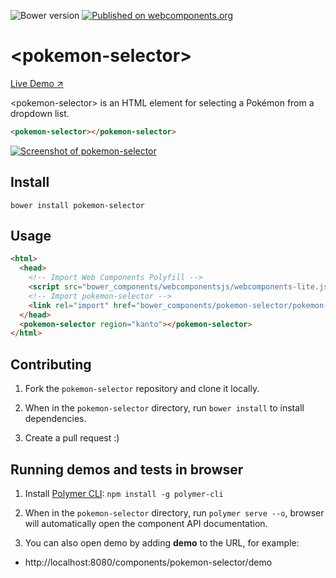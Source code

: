 ![Bower version](https://img.shields.io/bower/v/pokemon-selector.svg)
[![Published on webcomponents.org](https://img.shields.io/badge/webcomponents.org-published-blue.svg)](https://www.webcomponents.org/element/samiheikki/pokemon-selector)

# &lt;pokemon-selector&gt;

[Live Demo ↗](TODO)

&lt;pokemon-selector&gt; is an HTML element for selecting a Pokémon from a dropdown list.

<!--
```
<custom-element-demo height="300">
  <template>
    <script src="../webcomponentsjs/webcomponents-lite.js"></script>
    <link rel="import" href="pokemon-selector.html">
    <next-code-block></next-code-block>
  </template>
</custom-element-demo>
```
-->
```html
<pokemon-selector></pokemon-selector>
```

[<img src="https://raw.githubusercontent.com/samiheikki/pokemon-selector/master/SCREENSHOT.png" alt="Screenshot of pokemon-selector" />](TODO)

## Install
```
bower install pokemon-selector
```

## Usage
```html
<html>
  <head>
    <!-- Import Web Components Polyfill -->
    <script src="bower_components/webcomponentsjs/webcomponents-lite.js"></script>
    <!-- Import pokemon-selector -->
    <link rel="import" href="bower_components/pokemon-selector/pokemon-selector.html">
  </head>
  <pokemon-selector region="kanto"></pokemon-selector>
</html>
```

## Contributing

1. Fork the `pokemon-selector` repository and clone it locally.

1. When in the `pokemon-selector` directory, run `bower install` to install dependencies.

1. Create a pull request :)


## Running demos and tests in browser

1. Install [Polymer CLI](https://www.polymer-project.org/1.0/docs/tools/polymer-cli): `npm install -g polymer-cli`

2. When in the `pokemon-selector` directory, run `polymer serve --o`, browser will automatically open the component API documentation.

1. You can also open demo by adding **demo** to the URL, for example:

  - http://localhost:8080/components/pokemon-selector/demo
